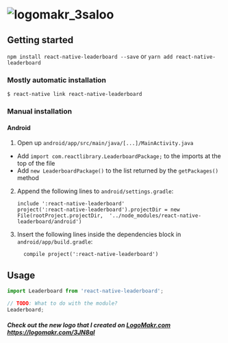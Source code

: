 # ![logomakr_3saloo](https://user-images.githubusercontent.com/3071208/44545145-8eb1c680-a714-11e8-9bb1-71a0e2b54f2d.png)


## Getting started

`npm install react-native-leaderboard --save` or `yarn add react-native-leaderboard`

### Mostly automatic installation

`$ react-native link react-native-leaderboard`

### Manual installation


#### Android

1. Open up `android/app/src/main/java/[...]/MainActivity.java`
  - Add `import com.reactlibrary.LeaderboardPackage;` to the imports at the top of the file
  - Add `new LeaderboardPackage()` to the list returned by the `getPackages()` method
2. Append the following lines to `android/settings.gradle`:
  	```
  	include ':react-native-leaderboard'
  	project(':react-native-leaderboard').projectDir = new File(rootProject.projectDir, 	'../node_modules/react-native-leaderboard/android')
  	```
3. Insert the following lines inside the dependencies block in `android/app/build.gradle`:
  	```
      compile project(':react-native-leaderboard')
  	```


## Usage
```javascript
import Leaderboard from 'react-native-leaderboard';

// TODO: What to do with the module?
Leaderboard;
```

##### Check out the new logo that I created on <a href="http://logomakr.com" title="Logo Makr">LogoMakr.com</a> https://logomakr.com/3JN8ql